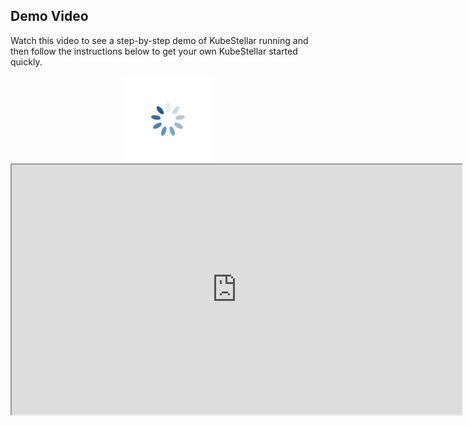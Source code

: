 <!--quickstart-0-demo-start-->
## Demo Video

Watch this video to see a step-by-step demo of KubeStellar running and then follow the instructions below to get your own KubeStellar started quickly.

<p align=center>
<div id="spinner1">
  <img width="140" height="140" src="../../images/spinner.gif" class="centerImage">
</div>
<iframe width="720" height="400" src="https://www.youtube.com/embed/NMGH-bwsh7s?controls=0" title="YouTube video player" frameborder="1" allow="accelerometer; autoplay; clipboard-write; encrypted-media; gyroscope; picture-in-picture; web-share" allowfullscreen onload= "document.getElementById('spinner1').style.display='none';" class="centerImage"></iframe>
</p>

<style type="text/css">
.centerImage
{
    display: block;
    margin: auto;
}
</style>
<!--quickstart-0-demo-end-->